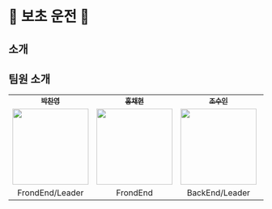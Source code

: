 # 🚗 보초 운전 🚕
## 소개

## 팀원 소개
<table>
  <tr>
    <td align="center"><a href=""><sub><b>박찬영</b></sub></a><br /></td>
    <td align="center"><a href=""><sub><b>홍채현</b></sub></a><br /></td>
    <td align="center"><a href=""><sub><b>조수인</b></sub></a><br /></td>
    <td align="center"><a href=""><sub><b>김영아</b></sub></a><br /></td>
    <td align="center"><a href=""><sub><b>전효열</b></sub></a><br /></td>
  </tr>
  <tr>
      <td align="center"><img src="" width="150px;" alt=""/><br /><sub></td>
      <td align="center"><img src="" width="150px;" alt=""/><br /></td>
      <td align="center"><img src="" width="150px;" alt=""/><br /></td>
      <td align="center"><img src="https://github.com/user-attachments/assets/3cd98041-a12d-466c-ba02-311eeb942fa0
" width="150px;" alt=""/><br /></td>
      <td align="center"><img src="" width="150px;" alt=""/><br /></td>
    </tr>
  <tr>
    <td align="center">FrondEnd/Leader</td>
    <td align="center">FrondEnd</td>
    <td align="center">BackEnd/Leader</td>
    <td align="center">BackEnd</td>
    <td align="center">BackEnd</td>
  </tr>
</table>
